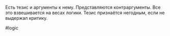 Есть тезис и аргументы к нему. Представляются контраргументы. Все это взвешивается на весах логики. Тезис признаётся негодным, если не выдержал критику.

#logic